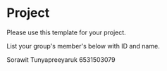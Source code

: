 Project
=============
Please use this template for your project.

List your group's member's below with ID and name.

Sorawit Tunyapreeyaruk 6531503079

